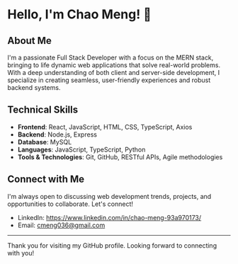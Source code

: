 # Hello, I'm Chao Meng! 👋

## About Me
I'm a passionate Full Stack Developer with a focus on the MERN stack, bringing to life dynamic web applications that solve real-world problems. With a deep understanding of both client and server-side development, I specialize in creating seamless, user-friendly experiences and robust backend systems.

## Technical Skills
- **Frontend**: React, JavaScript, HTML, CSS, TypeScript, Axios
- **Backend**: Node.js, Express
- **Database**: MySQL
- **Languages**: JavaScript, TypeScript, Python
- **Tools & Technologies**: Git, GitHub, RESTful APIs, Agile methodologies

## Connect with Me
I'm always open to discussing web development trends, projects, and opportunities to collaborate. Let's connect!

- LinkedIn: https://www.linkedin.com/in/chao-meng-93a970173/
- Email: [cmeng036@gmail.com](mailto:cmeng036@gmail.com)

---

Thank you for visiting my GitHub profile. Looking forward to connecting with you!



